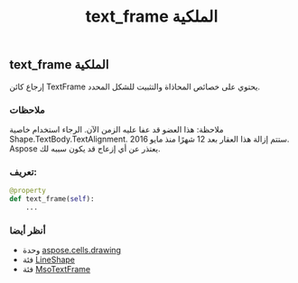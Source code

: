 ﻿---
title: text_frame الملكية
second_title: Aspose.Cells for Python via .NET API المراجع
description:
type: docs
weight: 1010
url: /ar/python-net/aspose.cells.drawing/lineshape/text_frame/
is_root: false
---
##  text_frame الملكية

إرجاع كائن TextFrame يحتوي على خصائص المحاذاة والتثبيت للشكل المحدد.

###  ملاحظات

 ملاحظة: هذا العضو قد عفا عليه الزمن الآن.
 الرجاء استخدام خاصية Shape.TextBody.TextAlignment.
 ستتم إزالة هذا العقار بعد 12 شهرًا منذ مايو 2016.
Aspose يعتذر عن أي إزعاج قد يكون سببه لك.
###  تعريف:
```python
@property
def text_frame(self):
    ...
```

###  أنظر أيضا
* وحدة [aspose.cells.drawing](../../)
* فئة [LineShape](/cells/ar/python-net/aspose.cells.drawing/lineshape)
* فئة [MsoTextFrame](/cells/ar/python-net/aspose.cells.drawing/msotextframe)
